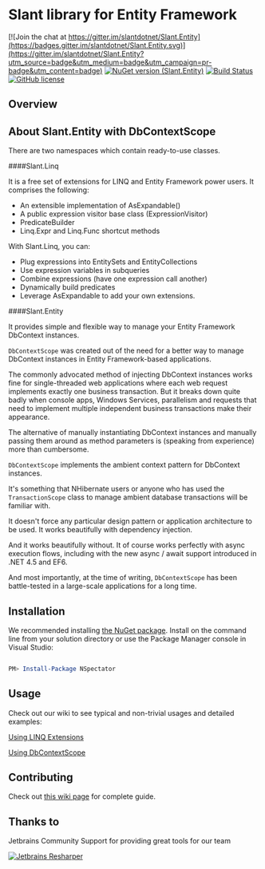 Slant library for Entity Framework
==============

[![Join the chat at https://gitter.im/slantdotnet/Slant.Entity](https://badges.gitter.im/slantdotnet/Slant.Entity.svg)](https://gitter.im/slantdotnet/Slant.Entity?utm_source=badge&utm_medium=badge&utm_campaign=pr-badge&utm_content=badge)
[![NuGet version (Slant.Entity)](https://img.shields.io/nuget/v/Slant.Entity.svg?style=flat)](https://www.nuget.org/packages/Slant.Entity/)
[![Build Status](https://travis-ci.org/slantdotnet/Slant.Entity.svg?branch=master)](https://travis-ci.org/slantdotnet/Slant.Entity)
[![GitHub license](https://img.shields.io/badge/license-MIT-blue.svg)](https://raw.githubusercontent.com/slantdotnet/Slant.Entity/master/license.txt)

## Overview

## About Slant.Entity with DbContextScope


There are two namespaces which contain ready-to-use classes.

####Slant.Linq 

It is a free set of extensions for LINQ and Entity Framework power users. It comprises the following:

* An extensible implementation of AsExpandable()
* A public expression visitor base class (ExpressionVisitor)
* PredicateBuilder
* Linq.Expr and Linq.Func shortcut methods

With Slant.Linq, you can:

* Plug expressions into EntitySets and EntityCollections
* Use expression variables in subqueries
* Combine expressions (have one expression call another)
* Dynamically build predicates
* Leverage AsExpandable to add your own extensions.

####Slant.Entity

It provides simple and flexible way to manage your Entity Framework DbContext instances.

`DbContextScope` was created out of the need for a better way to manage DbContext instances in Entity Framework-based applications. 

The commonly advocated method of injecting DbContext instances works fine for single-threaded web applications where each web request implements exactly one business transaction. But it breaks down quite badly when console apps, Windows Services, parallelism and requests that need to implement multiple independent business transactions make their appearance.

The alternative of manually instantiating DbContext instances and manually passing them around as method parameters is (speaking from experience) more than cumbersome. 

`DbContextScope` implements the ambient context pattern for DbContext instances. 

It's something that NHibernate users or anyone who has used the `TransactionScope` class to manage ambient database transactions will be familiar with.

It doesn't force any particular design pattern or application architecture to be used. It works beautifully with dependency injection. 

And it works beautifully without. It of course works perfectly with async execution flows, including with the new async / await support introduced in .NET 4.5 and EF6. 

And most importantly, at the time of writing, `DbContextScope` has been battle-tested in a large-scale applications for a long time. 

## Installation

We recommended installing [the NuGet package](https://www.nuget.org/packages/NSpectator). Install on the command line from your solution directory or use the Package Manager console in Visual Studio:

```powershell

PM> Install-Package NSpectator

```

## Usage

Check out our wiki to see typical and non-trivial usages and detailed examples:

[Using LINQ Extensions](https://github.com/slantdotnet/Slant.Entity/wiki/Using-LINQ-Extensions)

[Using DbContextScope](https://github.com/slantdotnet/Slant.Entity/wiki/Using-DbContextScope)

## Contributing

Check out [this wiki page](https://github.com/slantdotnet/Slant.Entity/wiki/Contributing) for complete guide.

## Thanks to

Jetbrains Community Support for providing great tools for our team

[![Jetbrains Resharper](http://nspectator.org/assets/icon_ReSharper.png)](https://www.jetbrains.com/resharper/)



